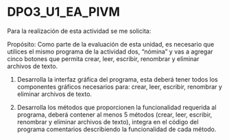 # DPO3_U1_EA_PIVM
Para la realización de esta actividad se me solicita:

Propósito: Como parte de la evaluación de esta unidad, es necesario que utilices el
mismo programa de la actividad dos, “nómina” y vas a agregar cinco botones que
permita crear, leer, escribir, renombrar y eliminar archivos de texto.

1. Desarrolla la interfaz gráfica del programa, esta deberá tener todos los
componentes gráficos necesarios para: crear, leer, escribir, renombrar y eliminar
archivos de texto.

2. Desarrolla los métodos que proporcionen la funcionalidad requerida al programa,
deberá contener al menos 5 métodos (crear, leer, escribir, renombrar y eliminar
archivos de texto), integra en el código del programa comentarios describiendo la
funcionalidad de cada método.
